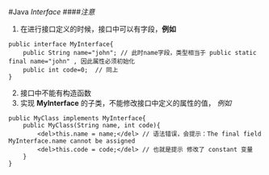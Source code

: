 #Java *Interface*
####*注意*
1. 在进行接口定义的时候，接口中可以有字段，**例如** 
```
public interface MyInterface{
	public String name="john"; // 此时name字段，类型相当于 public static final name="john" , 因此属性必须初始化
	public int code=0;	// 同上
}
```
2. 接口中不能有构造函数
3. 实现 **MyInterface** 的子类，不能修改接口中定义的属性的值， *例如*
```
public MyClass implements MyInterface{
	public MyClass(String name, int code){
		<del>this.name = name;</del> // 语法错误，会提示：The final field MyInterface.name cannot be assigned
		<del>this.code = code;</del> // 也就是提示 修改了 constant 变量
	}
}
```